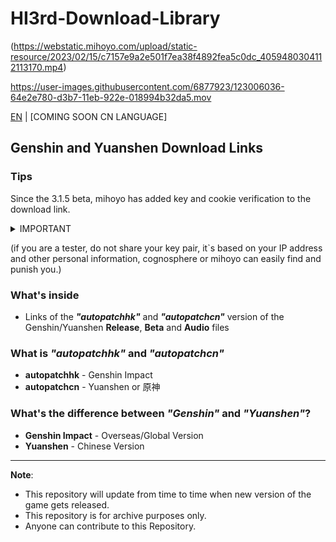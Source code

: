 # HI3rd-Download-Library
(https://webstatic.mihoyo.com/upload/static-resource/2023/02/15/c7157e9a2e501f7ea38f4892fea5c0dc_4059480304112113170.mp4)

https://user-images.githubusercontent.com/6877923/123006036-64e2e780-d3b7-11eb-922e-018994b32da5.mov

[EN](README.md) | [COMING SOON CN LANGUAGE]

## Genshin and Yuanshen Download Links
### Tips
Since the 3.1.5 beta, mihoyo has added key and cookie verification to the download link.

<details> 
  <summary>IMPORTANT</summary>
   
This repository is under the supervision of miHoYo.

</details>

(if you are a tester, do not share your key pair, it`s based on your IP address and other personal information, cognosphere or mihoyo can easily find and punish you.)
### What's inside
* Links of the **_"autopatchhk"_** and **_"autopatchcn"_** version of the Genshin/Yuanshen **Release**, **Beta** and **Audio** files

### What is _"autopatchhk"_ and _"autopatchcn"_
* **autopatchhk** - Genshin Impact
* **autopatchcn** - Yuanshen or 原神

### What's the difference between _"Genshin"_ and _"Yuanshen"_?
* **Genshin Impact** - Overseas/Global Version
* **Yuanshen** - Chinese Version
---
**Note**: 
* This repository will update from time to time when new version of the game gets released.
* This repository is for archive purposes only.
* Anyone can contribute to this Repository.
